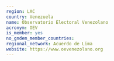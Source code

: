 ```yaml
---
region: LAC
country: Venezuela
name: Observatorio Electoral Venezolano
acronym: OEV
is_member: yes
no_gndem_member_countries:
regional_network: Acuerdo de Lima
website: https://www.oevenezolano.org
---
```

